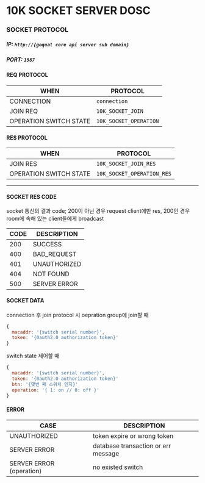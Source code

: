 # 10K SOCKET SERVER DOSC

### SOCKET PROTOCOL

##### IP: `http://{goqual core api server sub domain}`
##### PORT: `1987`


#### REQ PROTOCOL
|WHEN | PROTOCOL |
|---- | --------|
| CONNECTION | `connection` |
| JOIN REQ | `10K_SOCKET_JOIN` |
| OPERATION SWITCH STATE | `10K_SOCKET_OPERATION` |

#### RES PROTOCOL
| WHEN | PROTOCOL |
| ---- | ---- |
| JOIN RES | `10K_SOCKET_JOIN_RES` |
| OPERATION SWITCH STATE | `10K_SOCKET_OPERATION_RES` |
---

#### SOCKET RES CODE
socket 통신의 결과 code; 200이 아닌 경우 request client에만 res, 200인 경우 room에 속해 있는 client들에게 broadcast

| CODE | DESCRIPTION |
| ---- | ---- |
| 200 | SUCCESS |
| 400 | BAD_REQUEST |
| 401 | UNAUTHORIZED |
| 404 | NOT FOUND |
| 500 | SERVER ERROR |

#### SOCKET DATA
connection 후 join protocol 시 oepration group에 join할 때
```js
{
  macaddr: '{switch serial number}',
  token: '{0auth2.0 authorization token}'
}
```
switch state 제어할 때
```js
{
  macaddr: '{switch serial number}',
  token: '{0auth2.0 authorization token}'
  btn: '{몇번 째 스위치 인지}'
  operation: '{ 1: on // 0: off }'
}
```

#### ERROR
| CASE | DESCRIPTION |
| ---- | ---- |
| UNAUTHORIZED | token expire or wrong token |
| SERVER ERROR | database transaction or err message |
| SERVER ERROR (operation) | no existed switch |


